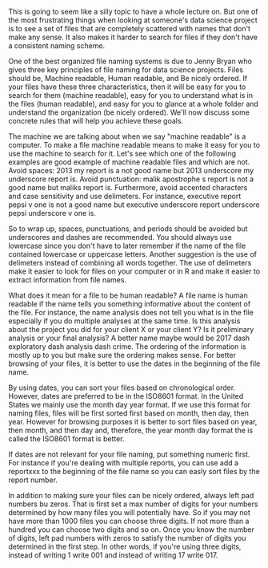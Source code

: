 This is going to seem like a silly topic to have a whole lecture on. But one of the most frustrating things when looking at someone's data science project is to see a set of files that are completely scattered with names that don't make any sense. It also makes it harder to search for files if they don't have a consistent naming scheme. 

One of the best organized file naming systems is due to Jenny Bryan who gives three key principles of file naming for data science projects. Files should be, Machine readable, Human readable, and Be nicely ordered. If your files have these three characteristics, then it will be easy for you to search for them (machine readable), easy for you to understand what is in the files (human readable), and easy for you to glance at a whole folder and understand the organization (be nicely ordered). We'll now discuss some concrete rules that will help you achieve these goals. 

The machine we are talking about when we say "machine readable" is a computer. To make a file machine readable means to make it easy for you to use the machine to search for it. Let's see which one of the following examples are good example of machine readable files and which are not. Avoid spaces: 2013 my report is a not good name but 2013 underscore my underscore report is. Avoid punctuation: malik apostrophe s report is not a good name but maliks report is. Furthermore, avoid accented characters and case sensitivity and use delimeters. For instance, executive report pepsi v one is not a good name but executive underscore report underscore pepsi underscore v one is.

So to wrap up, spaces, punctuations, and periods should be avoided but underscores and dashes are recommended. You should always use lowercase since you don't have to later remember if the name of the file contained lowercase or uppercase letters. Another suggestion is the use of delimeters instead of combining all words together. The use of delimeters make it easier to look for files on your computer or in R and make it easier to extract information from file names.

What does it mean for a file to be human readable? A file name is human readable if the name tells you something informative about the content of the file. For instance, the name analysis does not tell you what is in the file especially if you do multiple analyses at the same time. Is this analysis about the project you did for your client X or your client Y? Is it preliminary analysis or your final analysis? A better name maybe would be 2017 dash exploratory dash analysis dash crime. The ordering of the information is mostly up to you but make sure the ordering makes sense. For better browsing of your files, it is better to use the dates in the beginning of the file name.

By using dates, you can sort your files based on chronological order. However, dates are preferred to be in the ISO8601 format. In the United States we mainly use the month day year format. If we use this format for naming files, files will be first sorted first based on month, then day, then year. However for browsing purposes it is better to sort files based on year, then month, and then day and, therefore, the year month day format the is called the ISO8601 format is better.

If dates are not relevant for your file naming, put something numeric first. For instance if you're dealing with multiple reports, you can use add a reportxxx to the beginning of the file name so you can easly sort files by the report number.

In addition to making sure your files can be nicely ordered, always left pad numbers bu zeros. That is first set a max number of digits for your numbers determined by how many files you will potentially have. So if you may not have more than 1000 files you can choose three digits. If not more than a hundred you can choose two digits and so on. Once you know the number of digits, left pad numbers with zeros to satisfy the number of digits you determined in the first step. In other words, if you're using three digits, instead of writing 1 write 001 and instead of writing 17 write 017.